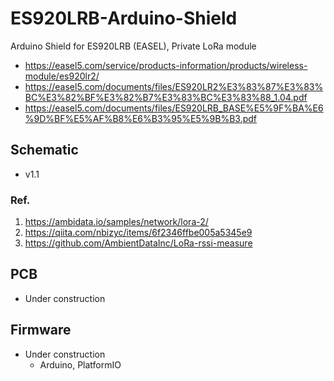 # ES920LRB-Arduino-Shield
Arduino Shield for ES920LRB (EASEL), Private LoRa module
- https://easel5.com/service/products-information/products/wireless-module/es920lr2/
- https://easel5.com/documents/files/ES920LR2%E3%83%87%E3%83%BC%E3%82%BF%E3%82%B7%E3%83%BC%E3%83%88_1.04.pdf
- https://easel5.com/documents/files/ES920LRB_BASE%E5%9F%BA%E6%9D%BF%E5%AF%B8%E6%B3%95%E5%9B%B3.pdf

## Schematic
- v1.1

### Ref.
1. https://ambidata.io/samples/network/lora-2/
2. https://qiita.com/nbizyc/items/6f2346ffbe005a5345e9
3. https://github.com/AmbientDataInc/LoRa-rssi-measure

## PCB
- Under construction

## Firmware
- Under construction
    - Arduino, PlatformIO
